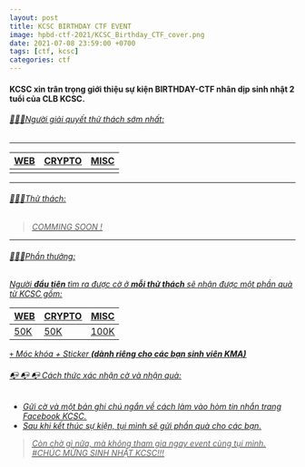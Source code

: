 ```yaml
---
layout: post
title: KCSC BIRTHDAY CTF EVENT
image: hpbd-ctf-2021/KCSC_Birthday_CTF_cover.png
date: 2021-07-08 23:59:00 +0700
tags: [ctf, kcsc]
categories: ctf
---
```


#### KCSC xin trân trọng giới thiệu sự kiện BIRTHDAY-CTF nhân dịp sinh nhật 2 tuổi của CLB KCSC.

###### <i><u> 🚩🚩🚩Người giải quyết thử thách sớm nhất: <u><i>

---


| WEB	|CRYPTO                                 |                 MISC             |
|-------|--------------------------------------|--------------------------------------|
| 	|				       |				      |


---	

###### <i><u>🔫🔫🔫Thử thách: <u><i>


> COMMING SOON !

---

###### <i><u>🎁🎁🎁Phần thưởng: <u><i>
Người **đầu tiên** tìm ra được cờ ở **mỗi thử thách** sẽ nhận được một phần quà từ KCSC gồm:


| WEB	|CRYPTO                                 |                 MISC             |
|-------|--------------------------------------|--------------------------------------|
| 50K	|	50K			       |		100K		      |

`+` Móc khóa + Sticker **(dành riêng cho các bạn sinh viên KMA)**  

###### <i><u>📭 📭 📭 Cách thức xác nhận cờ và nhận quà: <u><i>
+ Gửi cờ và một bản ghi chú ngắn về cách làm vào hòm tin nhắn trang [Facebook KCSC](https://www.facebook.com/kmase.club).
+ Sau khi kết thúc sự kiện, tụi mình sẽ gửi phần quà cho các bạn.

> Còn chờ gì nữa, mà không tham gia ngay event cùng tụi mình. 
#CHÚC MỪNG SINH NHẬT KCSC!!!
